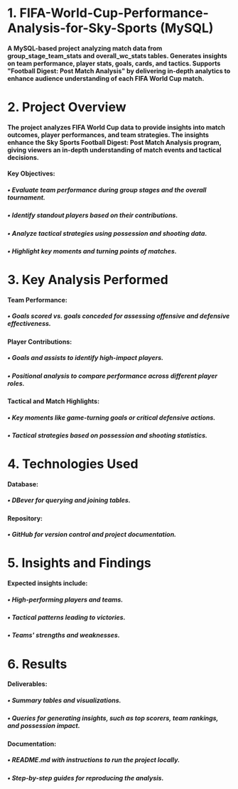 # 1. FIFA-World-Cup-Performance-Analysis-for-Sky-Sports (MySQL)
#### A MySQL-based project analyzing match data from group_stage_team_stats and overall_wc_stats tables. Generates insights on team performance, player stats, goals, cards, and tactics. Supports "Football Digest: Post Match Analysis" by delivering in-depth analytics to enhance audience understanding of each FIFA World Cup match.
# 2. Project Overview
#### The project analyzes FIFA World Cup data to provide insights into match outcomes, player performances, and team strategies. The insights enhance the Sky Sports Football Digest: Post Match Analysis program, giving viewers an in-depth understanding of match events and tactical decisions. 
#### Key Objectives: 
##### • Evaluate team performance during group stages and the overall tournament. 
##### • Identify standout players based on their contributions. 
##### • Analyze tactical strategies using possession and shooting data. 
##### • Highlight key moments and turning points of matches.
# 3. Key Analysis Performed
#### Team Performance: 
##### • Goals scored vs. goals conceded for assessing offensive and defensive effectiveness.
#### Player Contributions: 
##### • Goals and assists to identify high-impact players. 
##### • Positional analysis to compare performance across different player roles.
#### Tactical and Match Highlights: 
##### • Key moments like game-turning goals or critical defensive actions. 
##### • Tactical strategies based on possession and shooting statistics.
# 4. Technologies Used
#### Database: 
##### • DBever for querying and joining tables.
#### Repository: 
##### • GitHub for version control and project documentation.
# 5. Insights and Findings
#### Expected insights include: 
##### • High-performing players and teams. 
##### • Tactical patterns leading to victories. 
##### • Teams' strengths and weaknesses.
# 6. Results
#### Deliverables: 
##### • Summary tables and visualizations.
##### • Queries for generating insights, such as top scorers, team rankings, and possession impact.
#### Documentation:
##### • README.md with instructions to run the project locally.
##### • Step-by-step guides for reproducing the analysis.
